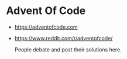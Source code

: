 # Advent Of Code 

- https://adventofcode.com

- https://www.reddit.com/r/adventofcode/
    
    People debate and post their solutions here.

